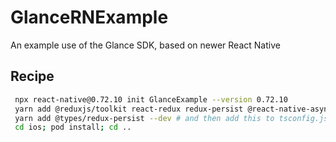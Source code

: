 # GlanceRNExample

An example use of the Glance SDK, based on newer React Native

## Recipe

```sh
 npx react-native@0.72.10 init GlanceExample --version 0.72.10
 yarn add @reduxjs/toolkit react-redux redux-persist @react-native-async-storage/async-storage react-native-safe-area-context @react-navigation/native @react-navigation/stack @react-navigation/bottom-tabs react-native-reanimated
 yarn add @types/redux-persist --dev # and then add this to tsconfig.json: compilerOptions: types": ["react-native", "jest", "redux-persist"]
 cd ios; pod install; cd ..
```
